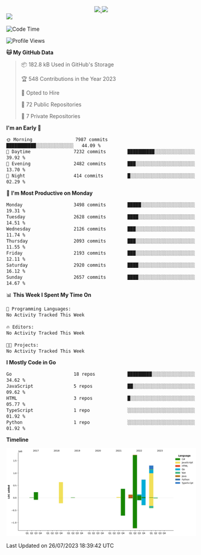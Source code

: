 <div align="center">
  <a href="https://github.com/arielsrv">
    <img height="180em" src="https://github-readme-stats.vercel.app/api?username=arielsrv&show_icons=true&theme=radical&include_all_commits=true&count_private=true"/>
    <img height="180em" src="https://github-readme-stats.vercel.app/api/top-langs/?username=arielsrv&layout=compact&langs_count=10&theme=radical"/>
 </a>
</div>

<div>
  <a href="https://www.linkedin.com/in/arielpineiro/" target="_blank">
    <img src="https://img.shields.io/badge/-LinkedIn-%230077B5?style=for-the-badge&logo=linkedin&logoColor=white" target="_blank">
  </a>
</div>

<!--START_SECTION:waka-->
![Code Time](http://img.shields.io/badge/Code%20Time-0%20secs-blue)

![Profile Views](http://img.shields.io/badge/Profile%20Views-0-blue)

**🐱 My GitHub Data** 

> 📦 182.8 kB Used in GitHub's Storage 
 > 
> 🏆 548 Contributions in the Year 2023
 > 
> 💼 Opted to Hire
 > 
> 📜 72 Public Repositories 
 > 
> 🔑 7 Private Repositories 
 > 
**I'm an Early 🐤** 

```text
🌞 Morning                7987 commits        ███████████░░░░░░░░░░░░░░   44.09 % 
🌆 Daytime                7232 commits        ██████████░░░░░░░░░░░░░░░   39.92 % 
🌃 Evening                2482 commits        ███░░░░░░░░░░░░░░░░░░░░░░   13.70 % 
🌙 Night                  414 commits         █░░░░░░░░░░░░░░░░░░░░░░░░   02.29 % 
```
📅 **I'm Most Productive on Monday** 

```text
Monday                   3498 commits        █████░░░░░░░░░░░░░░░░░░░░   19.31 % 
Tuesday                  2628 commits        ████░░░░░░░░░░░░░░░░░░░░░   14.51 % 
Wednesday                2126 commits        ███░░░░░░░░░░░░░░░░░░░░░░   11.74 % 
Thursday                 2093 commits        ███░░░░░░░░░░░░░░░░░░░░░░   11.55 % 
Friday                   2193 commits        ███░░░░░░░░░░░░░░░░░░░░░░   12.11 % 
Saturday                 2920 commits        ████░░░░░░░░░░░░░░░░░░░░░   16.12 % 
Sunday                   2657 commits        ████░░░░░░░░░░░░░░░░░░░░░   14.67 % 
```


📊 **This Week I Spent My Time On** 

```text
💬 Programming Languages: 
No Activity Tracked This Week

🔥 Editors: 
No Activity Tracked This Week

🐱‍💻 Projects: 
No Activity Tracked This Week
```

**I Mostly Code in Go** 

```text
Go                       18 repos            █████████░░░░░░░░░░░░░░░░   34.62 % 
JavaScript               5 repos             ██░░░░░░░░░░░░░░░░░░░░░░░   09.62 % 
HTML                     3 repos             █░░░░░░░░░░░░░░░░░░░░░░░░   05.77 % 
TypeScript               1 repo              ░░░░░░░░░░░░░░░░░░░░░░░░░   01.92 % 
Python                   1 repo              ░░░░░░░░░░░░░░░░░░░░░░░░░   01.92 % 
```



**Timeline**

![Lines of Code chart](https://raw.githubusercontent.com/arielsrv/arielsrv/main/assets/bar_graph.png)


 Last Updated on 26/07/2023 18:39:42 UTC
<!--END_SECTION:waka-->
